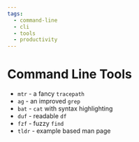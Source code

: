 ```yaml
---
tags:
  - command-line
  - cli
  - tools
  - productivity
---
```


# Command Line Tools

- `mtr` - a fancy `tracepath`
- `ag` - an improved `grep`
- `bat` - `cat` with syntax highlighting
- `duf` - readable `df`
- `fzf` - fuzzy `find`
- `tldr` - example based man page

